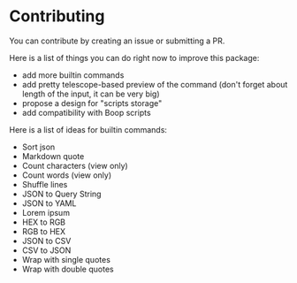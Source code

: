 # Contributing

You can contribute by creating an issue or submitting a PR.

Here is a list of things you can do right now to improve this package:

- add more builtin commands
- add pretty telescope-based preview of the command (don't forget about length of the input, it can be very big)
- propose a design for "scripts storage"
- add compatibility with Boop scripts

Here is a list of ideas for builtin commands:
- Sort json
- Markdown quote
- Count characters (view only)
- Count words (view only)
- Shuffle lines
- JSON to Query String
- JSON to YAML
- Lorem ipsum
- HEX to RGB
- RGB to HEX
- JSON to CSV
- CSV to JSON
- Wrap with single quotes
- Wrap with double quotes


